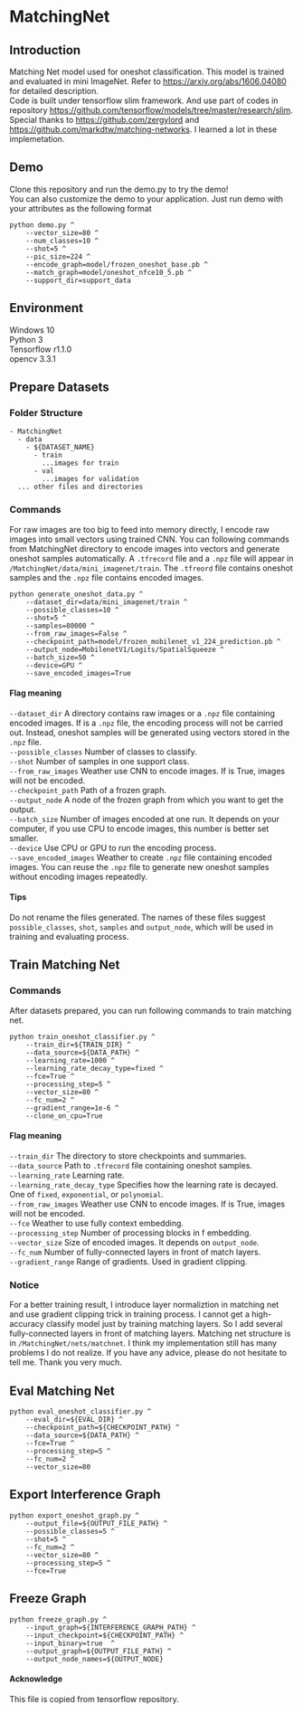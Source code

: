 # MatchingNet   
## Introduction   
Matching Net model used for oneshot classification. This model is trained and evaluated in mini ImageNet. Refer to https://arxiv.org/abs/1606.04080 for detailed description.    
Code is built under tensorflow slim framework. And use part of codes in repository https://github.com/tensorflow/models/tree/master/research/slim.   
Special thanks to https://github.com/zergylord and https://github.com/markdtw/matching-networks. I learned a lot in these implemetation. 
## Demo    
Clone this repository and run the demo.py to try the demo!    
You can also customize the demo to your application. Just run demo with your attributes as the following format   

    python demo.py ^
        --vector_size=80 ^
        --num_classes=10 ^
        --shot=5 ^
        --pic_size=224 ^
        --encode_graph=model/frozen_oneshot_base.pb ^
        --match_graph=model/oneshot_nfce10_5.pb ^
        --support_dir=support_data 
   
   
## Environment   
Windows 10   
Python 3  
Tensorflow r1.1.0   
opencv 3.3.1   
## Prepare Datasets   
### Folder Structure
    - MatchingNet   
      - data   
        - ${DATASET_NAME}   
          - train   
            ...images for train
          - val   
            ...images for validation
      ... other files and directories
### Commands   
For raw images are too big to feed into memory directly, I encode raw images into small vectors using trained CNN. You can following commands from MatchingNet directory to encode images into vectors and generate oneshot samples automatically. A `.tfrecord` file and a `.npz` file will appear in `/MatchingNet/data/mini_imagenet/train`. The `.tfreord` file contains oneshot samples and the `.npz` file contains encoded images.    

    python generate_oneshot_data.py ^
        --dataset_dir=data/mini_imagenet/train ^
        --possible_classes=10 ^
        --shot=5 ^
        --samples=80000 ^
        --from_raw_images=False ^
        --checkpoint_path=model/frozen_mobilenet_v1_224_prediction.pb ^
        --output_node=MobilenetV1/Logits/SpatialSqueeze ^
        --batch_size=50 ^
        --device=GPU ^
        --save_encoded_images=True 
   
#### Flag meaning     
`--dataset_dir` A directory contains raw images or a `.npz` file containing encoded images. If is a `.npz` file, the encoding process will not be carried out. Instead, oneshot samples will be generated using vectors stored in the `.npz` file.     
`--possible_classes` Number of classes to classify.   
`--shot` Number of samples in one support class.   
`--from_raw_images` Weather use CNN to encode images. If is True, images will not be encoded.   
`--checkpoint_path` Path of a frozen graph.   
`--output_node` A node of the frozen graph from which you want to get the output.   
`--batch_size` Number of images encoded at one run. It depends on your computer, if you use CPU to encode images, this number is better set smaller.   
`--device` Use CPU or GPU to run the encoding process.   
`--save_encoded_images` Weather to create `.npz` file containing encoded images. You can reuse the `.npz` file to generate new oneshot samples without encoding images repeatedly. 
#### Tips   
Do not rename the files generated. The names of these files suggest `possible_classes`, `shot`, `samples` and `output_node`, which will be used in training and evaluating process. 
## Train Matching Net   
### Commands
After datasets prepared, you can run following commands to train matching net.   

    python train_oneshot_classifier.py ^
        --train_dir=${TRAIN_DIR} ^
        --data_source=${DATA_PATH} ^
        --learning_rate=1000 ^
        --learning_rate_decay_type=fixed ^
        --fce=True ^
        --processing_step=5 ^
        --vector_size=80 ^
        --fc_num=2 ^
        --gradient_range=1e-6 ^
        --clone_on_cpu=True
#### Flag meaning     
`--train_dir` The directory to store checkpoints and summaries.     
`--data_source` Path to `.tfrecord` file containing oneshot samples.   
`--learning_rate` Learning rate.   
`--learning_rate_decay_type` Specifies how the learning rate is decayed. One of `fixed`, `exponential`, or `polynomial`.    
`--from_raw_images` Weather use CNN to encode images. If is True, images will not be encoded.   
`--fce` Weather to use fully context embedding.   
`--processing_step` Number of processing blocks in f embedding.   
`--vector_size` Size of encoded images. It depends on `output_node`.   
`--fc_num` Number of fully-connected layers in front of match layers.   
`--gradient_range` Range of gradients. Used in gradient clipping.   
### Notice   
For a better training result, I introduce layer normaliztion in matching net and use gradient clipping trick in training process. I cannot get a high-accuracy classify model just by training matching layers. So I add several fully-connected layers in front of matching layers. Matching net structure is in `/MatchingNet/nets/matchnet`. I think my implementation still has many problems I do not realize. If you have any advice, please do not hesitate to tell me. Thank you very much.
## Eval Matching Net   
    python eval_oneshot_classifier.py ^
        --eval_dir=${EVAL_DIR} ^
        --checkpoint_path=${CHECKPOINT_PATH} ^
        --data_source=${DATA_PATH} ^
        --fce=True ^
        --processing_step=5 ^
        --fc_num=2 ^
        --vector_size=80 
## Export Interference Graph    
    python export_oneshot_graph.py ^
        --output_file=${OUTPUT_FILE_PATH} ^
        --possible_classes=5 ^
        --shot=5 ^
        --fc_num=2 ^
        --vector_size=80 ^
        --processing_step=5 ^
        --fce=True
## Freeze Graph
    python freeze_graph.py ^
        --input_graph=${INTERFERENCE_GRAPH_PATH} ^
        --input_checkpoint=${CHECKPOINT_PATH} ^
        --input_binary=true  ^
        --output_graph=${OUTPUT_FILE_PATH} ^
        --output_node_names=${OUTPUT_NODE}
#### Acknowledge   
This file is copied from tensorflow repository.   
